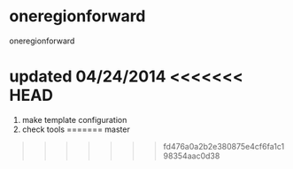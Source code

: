oneregionforward
================

oneregionforward

updated 04/24/2014
<<<<<<< HEAD
==========================================================

1. make template configuration
2. check tools
=======
master
>>>>>>> fd476a0a2b2e380875e4cf6fa1c198354aac0d38
